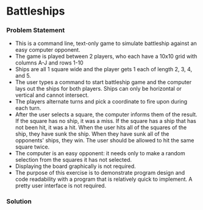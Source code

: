 # Battleships

### Problem Statement
- This is a command line, text-only game to simulate battleship against an easy computer opponent.
- The game is played between 2 players, who each have a 10x10 grid with columns A-J and rows 1-10
- Ships are all 1 square wide and the player gets 1 each of length 2, 3, 4, and 5.
- The user types a command to start battleship game and the computer lays out the ships for both players. Ships can only be horizontal or vertical and cannot intersect.
- The players alternate turns and pick a coordinate to fire upon during each turn.
- After the user selects a square, the computer informs them of the result. If the square has no ship, it was a miss. If the square has a ship that has not been hit, it was a hit. When the user hits all of the squares of the ship, they have sunk the ship. When they have sunk all of the opponents' ships, they win. The user should be allowed to hit the same square twice.
- The computer is an easy opponent: it needs only to make a random selection from the squares it has not selected.
- Displaying the board graphically is not required.
- The purpose of this exercise is to demonstrate program design and code readability with a program that is relatively quick to implement. A pretty user interface is not required.

### Solution
